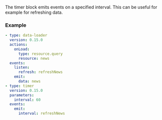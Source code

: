 The timer block emits events on a specified interval. This can be useful for example for refreshing
data.

### Example

```yaml
- type: data-loader
  version: 0.15.0
  actions:
    onLoad:
      type: resource.query
      resource: news
  events:
    listen:
      refresh: refreshNews
    emit:
      data: news
- type: timer
  version: 0.15.0
  parameters:
    interval: 60
  events:
    emit:
      interval: refreshNews
```
